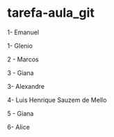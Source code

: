 # tarefa-aula_git

1- Emanuel

1- Glenio

2 - Marcos

3 - Giana

3- Alexandre

4- Luis Henrique Sauzem de Mello

5 - Giana

6- Alice